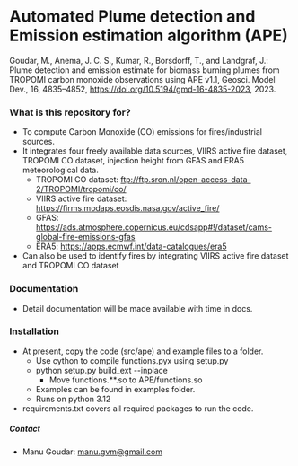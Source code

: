 # Automated Plume detection and Emission estimation algorithm (APE) #

Goudar, M., Anema, J. C. S., Kumar, R., Borsdorff, T., and Landgraf, J.: Plume detection and emission estimate for biomass burning plumes from TROPOMI carbon monoxide observations using APE v1.1, Geosci. Model Dev., 16, 4835–4852, https://doi.org/10.5194/gmd-16-4835-2023, 2023.

### What is this repository for? ###
  - To compute Carbon Monoxide (CO) emissions for fires/industrial sources.
  - It integrates four freely available data sources, VIIRS active fire dataset, TROPOMI CO dataset, injection height from GFAS and ERA5 meteorological data.
    - TROPOMI CO dataset: ftp://ftp.sron.nl/open-access-data-2/TROPOMI/tropomi/co/
    - VIIRS active fire dataset: https://firms.modaps.eosdis.nasa.gov/active_fire/
    - GFAS: https://ads.atmosphere.copernicus.eu/cdsapp#!/dataset/cams-global-fire-emissions-gfas
    - ERA5: https://apps.ecmwf.int/data-catalogues/era5 
  - Can also be used to identify fires by integrating VIIRS active fire dataset and TROPOMI CO dataset

### Documentation ###

* Detail documentation will be made available with time in docs.


### Installation ###

  * At present, copy the code (src/ape) and example files to a folder.
    * Use cython to compile functions.pyx using setup.py
	 - python setup.py build_ext --inplace
    	 - Move functions.**.so to APE/functions.so 	
    * Examples can be found in examples folder.
    * Runs on python 3.12
  * requirements.txt covers all required packages to run the code.

##### Contact 
  - Manu Goudar: manu.gvm@gmail.com
